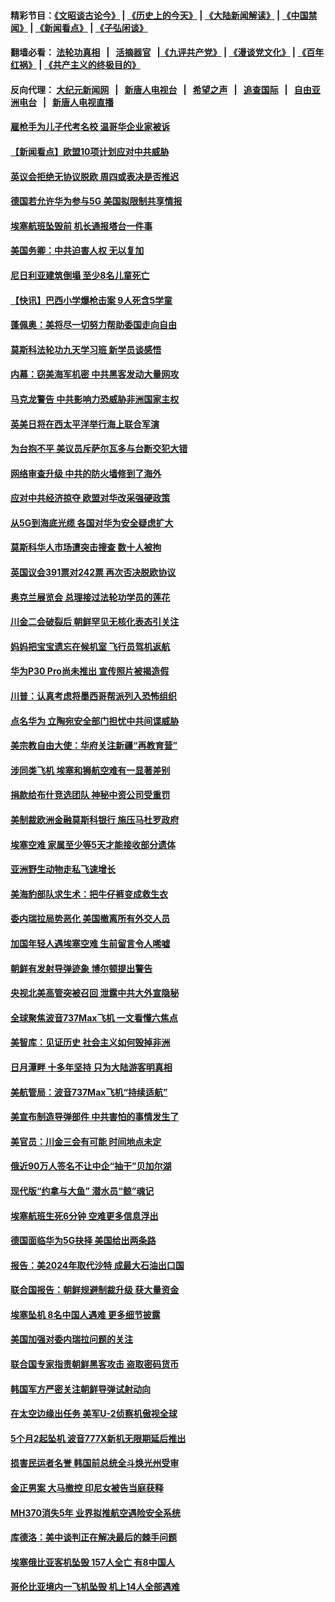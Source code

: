 #### 精彩节目：[《文昭谈古论今》](http://134.209.198.168/wenzhao) | [《历史上的今天》](http://134.209.198.168/today-in-history) | [《大陆新闻解读》](http://134.209.198.168/ntdtv-comedy) | [《中国禁闻》](http://134.209.198.168/ntdtv-news) | [《新闻看点》](http://134.209.198.168/news-insight) | [《子弘闲谈》](http://134.209.198.168/zihongxiantan/) 

 #### 翻墙必看： [法轮功真相](http://134.209.198.168:10000/videos/truth.html) &nbsp;&nbsp;|&nbsp;&nbsp; [活摘器官](http://134.209.198.168:10000/videos/res/Organs/) &nbsp;&nbsp;|[《九评共产党》](http://134.209.198.168:10000/videos/jiuping) | [《漫谈党文化》](http://134.209.198.168:10000/videos/mtdwh) | [《百年红祸》](http://134.209.198.168:10000/videos/bnhh) | [《共产主义的终极目的》](http://134.209.198.168:10000/videos/res/zjmd) 

 #### 反向代理： [大纪元新闻网](http://134.209.198.168:10080/) &nbsp;&nbsp;|&nbsp;&nbsp; [新唐人电视台](http://134.209.198.168:8000/) &nbsp;&nbsp;|&nbsp;&nbsp; [希望之声](http://134.209.198.168:8200/) &nbsp;&nbsp;|&nbsp;&nbsp; [追查国际](http://134.209.198.168:10010/) &nbsp;&nbsp;|&nbsp;&nbsp; [自由亚洲电台](http://134.209.198.168:9800/) &nbsp;&nbsp;|&nbsp;&nbsp; [新唐人电视直播](http://134.209.198.168/) 

#### [雇枪手为儿子代考名校 温哥华企业家被诉](../pages/nsc418/n11111043.md?t=03140036) 

#### [【新闻看点】欧盟10项计划应对中共威胁](../pages/nsc418/n11111057.md?t=03140036) 

#### [英议会拒绝无协议脱欧 周四或表决是否推迟](../pages/nsc418/n11111339.md?t=03140036) 

#### [德国若允许华为参与5G 美国拟限制共享情报](../pages/nsc418/n11111029.md?t=03140036) 

#### [埃塞航班坠毁前 机长通报塔台一件事](../pages/nsc418/n11110798.md?t=03140036) 

#### [美国务卿：中共迫害人权 无以复加](../pages/nsc418/n11110966.md?t=03140036) 

#### [尼日利亚建筑倒塌 至少8名儿童死亡](../pages/nsc418/n11110883.md?t=03140036) 

#### [【快讯】巴西小学爆枪击案 9人死含5学童](../pages/nsc418/n11110785.md?t=03140036) 

#### [蓬佩奥：美将尽一切努力帮助委国走向自由](../pages/nsc418/n11110670.md?t=03140036) 

#### [莫斯科法轮功九天学习班 新学员谈感悟](../pages/nsc418/n11110222.md?t=03140036) 

#### [内幕：窃美海军机密 中共黑客发动大量网攻](../pages/nsc418/n11110402.md?t=03140036) 

#### [马克龙警告 中共影响力恐威胁非洲国家主权](../pages/nsc418/n11110024.md?t=03140036) 

#### [英美日将在西太平洋举行海上联合军演](../pages/nsc418/n11109901.md?t=03140036) 

#### [为台抱不平 美议员斥萨尔瓦多与台断交犯大错](../pages/nsc418/n11109486.md?t=03140036) 

#### [网络审查升级 中共的防火墙修到了海外](../pages/nsc418/n11108837.md?t=03140036) 

#### [应对中共经济掠夺 欧盟对华改采强硬政策](../pages/nsc418/n11108858.md?t=03140036) 

#### [从5G到海底光缆 各国对华为安全疑虑扩大](../pages/nsc418/n11108721.md?t=03140036) 

#### [莫斯科华人市场遭突击搜查 数十人被拘](../pages/nsc418/n11108685.md?t=03140036) 

#### [英国议会391票对242票 再次否决脱欧协议](../pages/nsc418/n11108591.md?t=03140036) 

#### [奥克兰展览会 总理接过法轮功学员的莲花](../pages/nsc418/n11107601.md?t=03140036) 

#### [川金二会破裂后 朝鲜罕见无核化表态引关注](../pages/nsc418/n11108547.md?t=03140036) 

#### [妈妈把宝宝遗忘在候机室 飞行员驾机返航](../pages/nsc418/n11108511.md?t=03140036) 

#### [华为P30 Pro尚未推出 宣传照片被揭造假](../pages/nsc418/n11108335.md?t=03140036) 

#### [川普：认真考虑将墨西哥帮派列入恐怖组织](../pages/nsc418/n11108136.md?t=03140036) 

#### [点名华为 立陶宛安全部门担忧中共间谍威胁](../pages/nsc418/n11108139.md?t=03140036) 

#### [美宗教自由大使：华府关注新疆“再教育营”](../pages/nsc418/n11107953.md?t=03140036) 

#### [涉同类飞机 埃塞和狮航空难有一显著差别](../pages/nsc418/n11107996.md?t=03140036) 

#### [捐款给布什竞选团队 神秘中资公司受重罚](../pages/nsc418/n11106264.md?t=03140036) 

#### [美制裁欧洲金融莫斯科银行 施压马杜罗政府](../pages/nsc418/n11107604.md?t=03140036) 

#### [埃塞空难 家属至少等5天才能接收部分遗体](../pages/nsc418/n11107548.md?t=03140036) 

#### [亚洲野生动物走私飞速增长](../pages/nsc418/n11107451.md?t=03140036) 

#### [美海豹部队求生术：把牛仔裤变成救生衣](../pages/nsc418/n11107386.md?t=03140036) 

#### [委内瑞拉局势恶化 美国撤离所有外交人员](../pages/nsc418/n11107217.md?t=03140036) 

#### [加国年轻人遇埃塞空难 生前留言令人唏嘘](../pages/nsc418/n11106949.md?t=03140036) 

#### [朝鲜有发射导弹迹象 博尔顿提出警告](../pages/nsc418/n11106995.md?t=03140036) 

#### [央视北美高管突被召回 泄露中共大外宣隐秘](../pages/nsc418/n11106544.md?t=03140036) 

#### [全球聚焦波音737Max飞机 一文看懂六焦点](../pages/nsc418/n11106469.md?t=03140036) 

#### [美智库：见证历史 社会主义如何毁掉非洲](../pages/nsc418/n11106407.md?t=03140036) 

#### [日月潭畔 十多年坚持 只为大陆游客明真相](../pages/nsc418/n11105601.md?t=03140036) 

#### [美航管局：波音737Max飞机“持续适航”](../pages/nsc418/n11106409.md?t=03140036) 

#### [美宣布制造导弹部件 中共害怕的事情发生了](../pages/nsc418/n11106256.md?t=03140036) 

#### [美官员：川金三会有可能 时间地点未定](../pages/nsc418/n11106114.md?t=03140036) 

#### [俄近90万人签名不让中企“抽干”贝加尔湖](../pages/nsc418/n11105997.md?t=03140036) 

#### [现代版“约拿与大鱼” 潜水员“鲸”魂记](../pages/nsc418/n11105684.md?t=03140036) 

#### [埃塞航班生死6分钟 空难更多信息浮出](../pages/nsc418/n11105766.md?t=03140036) 

#### [德国面临华为5G抉择 美国给出两条路](../pages/nsc418/n11105781.md?t=03140036) 

#### [报告：美2024年取代沙特 成最大石油出口国](../pages/nsc418/n11105598.md?t=03140036) 

#### [联合国报告：朝鲜规避制裁升级 获大量资金](../pages/nsc418/n11105689.md?t=03140036) 

#### [埃塞坠机 8名中国人遇难 更多细节披露](../pages/nsc418/n11105454.md?t=03140036) 

#### [美国加强对委内瑞拉问题的关注](../pages/nsc418/n11105230.md?t=03140036) 

#### [联合国专家指责朝鲜黑客攻击 盗取密码货币](../pages/nsc418/n11105172.md?t=03140036) 

#### [韩国军方严密关注朝鲜导弹试射动向](../pages/nsc418/n11104846.md?t=03140036) 

#### [在太空边缘出任务 美军U-2侦察机傲视全球](../pages/nsc418/n11104969.md?t=03140036) 

#### [5个月2起坠机 波音777X新机无限期延后推出](../pages/nsc418/n11104659.md?t=03140036) 

#### [损害民运者名誉 韩国前总统全斗焕光州受审](../pages/nsc418/n11104580.md?t=03140036) 

#### [金正男案 大马撤控 印尼女被告当庭获释](../pages/nsc418/n11104763.md?t=03140036) 

#### [MH370消失5年 业界拟推航空遇险安全系统](../pages/nsc418/n11103561.md?t=03140036) 

#### [库德洛：美中谈判正在解决最后的棘手问题](../pages/nsc418/n11103536.md?t=03140036) 

#### [埃塞俄比亚客机坠毁 157人全亡 有8中国人](../pages/nsc418/n11102633.md?t=03140036) 

#### [哥伦比亚境内一飞机坠毁 机上14人全部遇难](../pages/nsc418/n11102888.md?t=03140036) 

